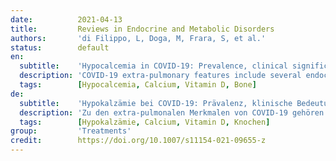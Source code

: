 ```yaml
---
date:          2021-04-13
title:         Reviews in Endocrine and Metabolic Disorders
authors:       'di Filippo, L, Doga, M, Frara, S, et al.'
status:        default
en:
  subtitle:    'Hypocalcemia in COVID-19: Prevalence, clinical significance and therapeutic implications'
  description: 'COVID-19 extra-pulmonary features include several endocrine manifestations and these are becoming strongly clinically relevant in patients affected influencing disease severity and outcomes. At the beginning of COVID-19 pandemic no population data on calcium levels in patients affected were available and in April 2020 a first case of severe acute hypocalcemia in an Italian patient with SARS-CoV-2 infection was reported. Subsequently, several studies reported hypocalcemia as a highly prevalent biochemical abnormality in COVID-19 patients with a marked negative influence on disease severity, biochemical inflammation and thrombotic markers, and mortality. Also a high prevalence of vertebral fractures with worse respiratory impairment in patients affected and a widespread vitamin D deficiency have been frequently observed, suggesting an emerging “Osteo-Metabolic Phenotype” in COVID-19. To date, several potential pathophysiological factors have been hypothesized to play a role in determining hypocalcemia in COVID-19 including calcium dependent viral mechanisms of action, high prevalence of hypovitaminosis D in general population, chronic and acute malnutrition during critical illness and high levels of unbound and unsaturated fatty acids in inflammatory responses. Since hypocalcemia is a frequent biochemical finding in hospitalized COVID-19 patients possibly predicting worse outcomes and leading to acute cardiovascular and neurological complications if severe, it is reasonable to assess, monitor and, if indicated, replace calcium at first patient hospital evaluation and during hospitalization.'
  tags:        [Hypocalcemia, Calcium, Vitamin D, Bone]
de:
  subtitle:    'Hypokalzämie bei COVID-19: Prävalenz, klinische Bedeutung und therapeutische Implikationen'
  description: 'Zu den extra-pulmonalen Merkmalen von COVID-19 gehören mehrere endokrine Manifestationen, die bei den betroffenen Patienten eine große klinische Bedeutung erlangen und den Schweregrad der Erkrankung und die Behandlungsergebnisse beeinflussen. Zu Beginn der COVID-19-Pandemie lagen keine Populationsdaten über den Kalziumspiegel betroffener Patienten vor, und im April 2020 wurde ein erster Fall von schwerer akuter Hypokalzämie bei einem italienischen Patienten mit SARS-CoV-2-Infektion gemeldet. In der Folge berichteten mehrere Studien über Hypokalzämie als hochprävalente biochemische Anomalie bei COVID-19-Patienten, die einen deutlich negativen Einfluss auf den Schweregrad der Erkrankung, biochemische Entzündungs- und Thrombosemarker und die Mortalität hat. Auch eine hohe Prävalenz von Wirbelfrakturen mit einer Verschlechterung der Atemwege bei den betroffenen Patienten und ein weit verbreiteter Vitamin-D-Mangel wurden häufig beobachtet, was auf einen entstehenden "Osteo-Metabolischen Phänotyp" bei COVID-19 hindeutet. Bisher wurden mehrere potenzielle pathophysiologische Faktoren angenommen, die eine Rolle bei der Hypokalzämie bei COVID-19 spielen, darunter kalziumabhängige virale Wirkmechanismen, die hohe Prävalenz von Hypovitaminose D in der Allgemeinbevölkerung, chronische und akute Mangelernährung während kritischer Erkrankungen und hohe Konzentrationen von ungebundenen und ungesättigten Fettsäuren bei Entzündungsreaktionen. Da eine Hypokalzämie ein häufiger biochemischer Befund bei hospitalisierten COVID-19-Patienten ist, der möglicherweise einen schlechteren Verlauf vorhersagt und bei schwerem Verlauf zu akuten kardiovaskulären und neurologischen Komplikationen führen kann, ist es sinnvoll, den Kalziumspiegel bei der ersten Untersuchung des Patienten im Krankenhaus und während des Krankenhausaufenthalts zu beurteilen, zu überwachen und gegebenenfalls zu ersetzen.' 
  tags:        [Hypokalzämie, Calcium, Vitamin D, Knochen]
group:         'Treatments'
credit:        https://doi.org/10.1007/s11154-021-09655-z
---
```

